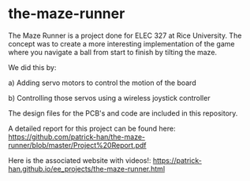 # the-maze-runner


The Maze Runner is a project done for ELEC 327 at Rice University. The concept was to create a more interesting implementation of the game where you navigate a ball from start to finish by tilting the maze.

We did this by:

a) Adding servo motors to control the motion of the board

b) Controlling those servos using a wireless joystick controller


The design files for the PCB's and code are included in this repository.


A detailed report for this project can be found here: https://github.com/patrick-han/the-maze-runner/blob/master/Project%20Report.pdf

Here is the associated website with videos!: https://patrick-han.github.io/ee_projects/the-maze-runner.html
